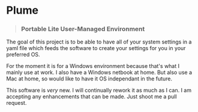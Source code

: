 Plume
=====

> ### Portable Lite User-Managed Environment

The goal of this project is to be able to have all of your system settings in a yaml file which feeds the software to create your settings for you in your preferred OS.

For the moment it is for a Windows environment because that's what I mainly use at work. I also have a Windows netbook at home. But also use a Mac at home, so would like to have it OS independant in the future.

This software is *very* new. I will continually rework it as much as I can. I am accepting any enhancements that can be made. Just shoot me a pull request.
